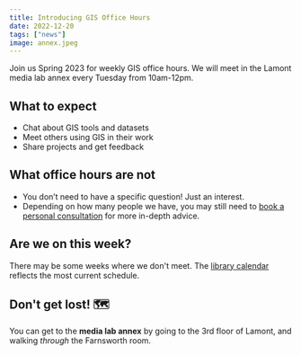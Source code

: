 ```yaml
---
title: Introducing GIS Office Hours
date: 2022-12-20
tags: ["news"]
image: annex.jpeg
---
```


Join us Spring 2023 for weekly GIS office hours. We will meet in the Lamont media lab annex every Tuesday from 10am-12pm.

## What to expect

- Chat about GIS tools and datasets
- Meet others using GIS in their work
- Share projects and get feedback

## What office hours are not

- You don’t need to have a specific question! Just an interest.
- Depending on how many people we have, you may still need to <a href="https://outlook.office365.com/owa/calendar/HarvardMapCollection1@HU.onmicrosoft.com/bookings/" target="_blank">book a personal consultation</a> for more in-depth advice.

## Are we on this week?

There may be some weeks where we don't meet. The <a href="https://libcal.library.harvard.edu/calendar/main?t=d&q=gis%20office%20hours&cid=15049&cal=15049&inc=0" target="_blank">library calendar</a>  reflects the most current schedule. 

## Don't get lost! 🗺️

You can get to the **media lab annex** by going to the 3rd floor of Lamont, and walking _through_ the Farnsworth room.